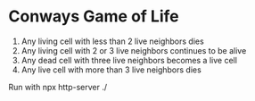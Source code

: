 # Conways Game of Life

1. Any living cell with less than 2 live neighbors dies
2. Any living cell with 2 or 3 live neighbors continues to be alive
3. Any dead cell with three live neighbors becomes a live cell
4. Any live cell with more than 3 live neighbors dies

Run with npx http-server ./